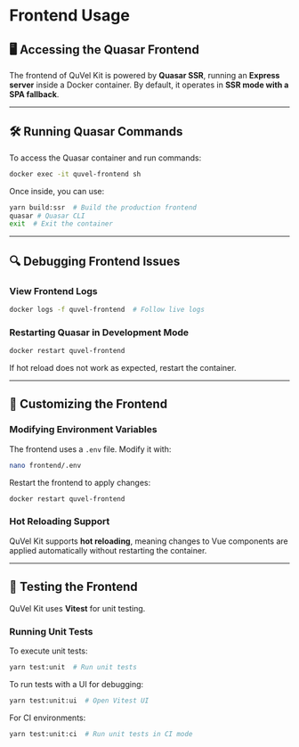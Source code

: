 # Frontend Usage

## 🖥️ Accessing the Quasar Frontend

The frontend of QuVel Kit is powered by **Quasar SSR**, running an **Express server** inside a Docker container. By default, it operates in **SSR mode with a SPA fallback**.

---

## 🛠️ Running Quasar Commands

To access the Quasar container and run commands:

```bash
docker exec -it quvel-frontend sh
```

Once inside, you can use:

```bash
yarn build:ssr  # Build the production frontend
quasar # Quasar CLI
exit  # Exit the container
```

---

## 🔍 Debugging Frontend Issues

### View Frontend Logs

```bash
docker logs -f quvel-frontend  # Follow live logs
```

### Restarting Quasar in Development Mode

```bash
docker restart quvel-frontend
```

If hot reload does not work as expected, restart the container.

---

## 🎨 Customizing the Frontend

### **Modifying Environment Variables**

The frontend uses a `.env` file. Modify it with:

```bash
nano frontend/.env
```

Restart the frontend to apply changes:

```bash
docker restart quvel-frontend
```

### **Hot Reloading Support**

QuVel Kit supports **hot reloading**, meaning changes to Vue components are applied automatically without restarting the container.

---

## 🧪 Testing the Frontend

QuVel Kit uses **Vitest** for unit testing.

### Running Unit Tests

To execute unit tests:

```bash
yarn test:unit  # Run unit tests
```

To run tests with a UI for debugging:

```bash
yarn test:unit:ui  # Open Vitest UI
```

For CI environments:

```bash
yarn test:unit:ci  # Run unit tests in CI mode
```
